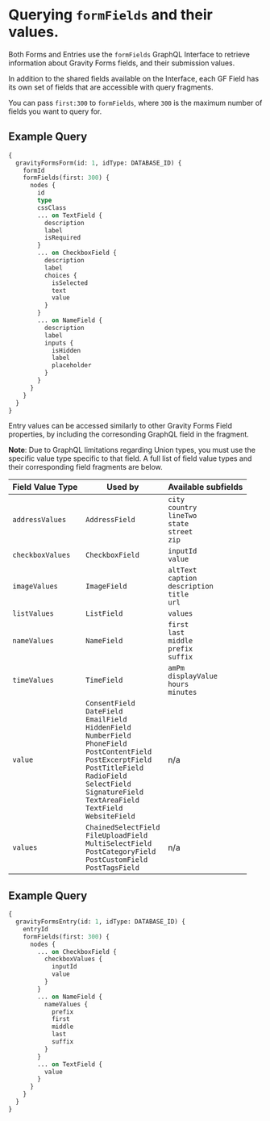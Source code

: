 # Querying `formFields` and their values.

Both Forms and Entries use the `formFields` GraphQL Interface to retrieve information about Gravity Forms fields, and their submission values.

In addition to the shared fields available on the Interface, each GF Field has its own set of fields that are accessible with query fragments.

You can pass `first:300` to `formFields`, where `300` is the maximum number of fields you want to query for.

## Example Query

```graphql
{
  gravityFormsForm(id: 1, idType: DATABASE_ID) {
    formId
    formFields(first: 300) {
      nodes {
        id
        type
        cssClass
        ... on TextField {
          description
          label
          isRequired
        }
        ... on CheckboxField {
          description
          label
          choices {
            isSelected
            text
            value
          }
        }
        ... on NameField {
          description
          label
          inputs {
            isHidden
            label
            placeholder
          }
        }
      }
    }
  }
}
```

Entry values can be accessed similarly to other Gravity Forms Field properties, by including the corresonding GraphQL field in the fragment.

**Note**: Due to GraphQL limitations regarding Union types, you must use the specific value type specific to that field. A full list of field value types and their corresponding field fragments are below.

| Field Value Type | Used by                                                                                                                                                                                                                                                                  | Available subfields                                              |
| ---------------- | ------------------------------------------------------------------------------------------------------------------------------------------------------------------------------------------------------------------------------------------------------------------------ | ---------------------------------------------------------------- |
| `addressValues`  | `AddressField`                                                                                                                                                                                                                                                           | `city`<br>`country`<br>`lineTwo`<br>`state`<br>`street`<br>`zip` |
| `checkboxValues` | `CheckboxField`                                                                                                                                                                                                                                                          | `inputId`<br>`value`                                             |
| `imageValues`    | `ImageField`                                                                                                                                                                                                                                                             | `altText`<br>`caption`<br>`description`<br>`title`<br>`url`<br>  |
| `listValues`     | `ListField`                                                                                                                                                                                                                                                              | `values`                                                         |
| `nameValues`     | `NameField`                                                                                                                                                                                                                                                              | `first`<br>`last`<br>`middle`<br>`prefix`<br>`suffix`            |
| `timeValues`     | `TimeField`                                                                                                                                                                                                                                                              | `amPm`<br>`displayValue`<br>`hours`<br>`minutes`                 |
| `value`          | `ConsentField`<br>`DateField`<br>`EmailField`<br>`HiddenField`<br>`NumberField`<br>`PhoneField`<br>`PostContentField`<br>`PostExcerptField`<br>`PostTitleField`<br>`RadioField`<br>`SelectField`<br>`SignatureField`<br>`TextAreaField`<br>`TextField`<br>`WebsiteField` | n/a                                                              |
| `values`         | `ChainedSelectField`<br>`FileUploadField`<br>`MultiSelectField`<br>`PostCategoryField`<br>`PostCustomField`<br>`PostTagsField`                                                                                                                                           | n/a                                                              |

## Example Query

```graphql
{
  gravityFormsEntry(id: 1, idType: DATABASE_ID) {
    entryId
    formFields(first: 300) {
      nodes {
        ... on CheckboxField {
          checkboxValues {
            inputId
            value
          }
        }
        ... on NameField {
          nameValues {
            prefix
            first
            middle
            last
            suffix
          }
        }
        ... on TextField {
          value
        }
      }
    }
  }
}
```
